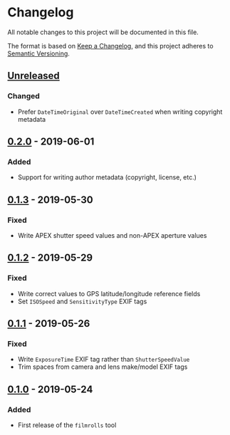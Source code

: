 # Changelog
All notable changes to this project will be documented in this file.

The format is based on [Keep a Changelog](https://keepachangelog.com/en/1.0.0/),
and this project adheres to [Semantic Versioning](https://semver.org/spec/v2.0.0.html).

## [Unreleased]
### Changed
- Prefer `DateTimeOriginal` over `DateTimeCreated` when writing copyright metadata

## [0.2.0] - 2019-06-01
### Added
- Support for writing author metadata (copyright, license, etc.)

## [0.1.3] - 2019-05-30
### Fixed
- Write APEX shutter speed values and non-APEX aperture values

## [0.1.2] - 2019-05-29
### Fixed
- Write correct values to GPS latitude/longitude reference fields
- Set `ISOSpeed` and `SensitivityType` EXIF tags

## [0.1.1] - 2019-05-26
### Fixed
- Write `ExposureTime` EXIF tag rather than `ShutterSpeedValue`
- Trim spaces from camera and lens make/model EXIF tags

## [0.1.0] - 2019-05-24
### Added
- First release of the `filmrolls` tool

[Unreleased]: https://github.com/urdh/filmrolls/compare/v0.2.0...HEAD
[0.2.0]: https://github.com/urdh/filmrolls/compare/v0.1.3...v0.2.0
[0.1.3]: https://github.com/urdh/filmrolls/compare/v0.1.2...v0.1.3
[0.1.2]: https://github.com/urdh/filmrolls/compare/v0.1.1...v0.1.2
[0.1.1]: https://github.com/urdh/filmrolls/compare/v0.1.0...v0.1.1
[0.1.0]: https://github.com/urdh/filmrolls/releases/tag/v0.1.0
